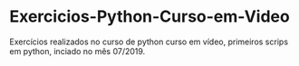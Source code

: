 # Exercicios-Python-Curso-em-Video
 Exercícios realizados no curso de python curso em vídeo, primeiros scrips em python, inciado no mês 07/2019.
